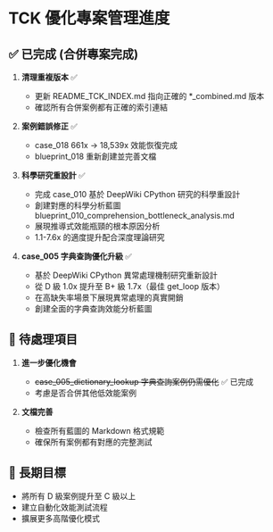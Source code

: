 # TCK 優化專案管理進度

## ✅ 已完成 (合併專案完成)

1. **清理重複版本** ✅ 
   - 更新 README_TCK_INDEX.md 指向正確的 *_combined.md 版本
   - 確認所有合併案例都有正確的索引連結

2. **案例錯誤修正** ✅
   - case_018 661x → 18,539x 效能恢復完成
   - blueprint_018 重新創建並完善文檔

3. **科學研究重設計** ✅
   - 完成 case_010 基於 DeepWiki CPython 研究的科學重設計
   - 創建對應的科學分析藍圖 blueprint_010_comprehension_bottleneck_analysis.md
   - 展現推導式效能瓶頸的根本原因分析
   - 1.1-7.6x 的適度提升配合深度理論研究

4. **case_005 字典查詢優化升級** ✅
   - 基於 DeepWiki CPython 異常處理機制研究重新設計
   - 從 D 級 1.0x 提升至 B+ 級 1.7x（最佳 get_loop 版本）
   - 在高缺失率場景下展現異常處理的真實開銷
   - 創建全面的字典查詢效能分析藍圖

## 📝 待處理項目

1. **進一步優化機會**
   - ~~case_005_dictionary_lookup 字典查詢案例仍需優化~~ ✅ 已完成
   - 考慮是否合併其他低效能案例

2. **文檔完善**
   - 檢查所有藍圖的 Markdown 格式規範
   - 確保所有案例都有對應的完整測試

## 🎯 長期目標

- 將所有 D 級案例提升至 C 級以上
- 建立自動化效能測試流程
- 擴展更多高階優化模式
